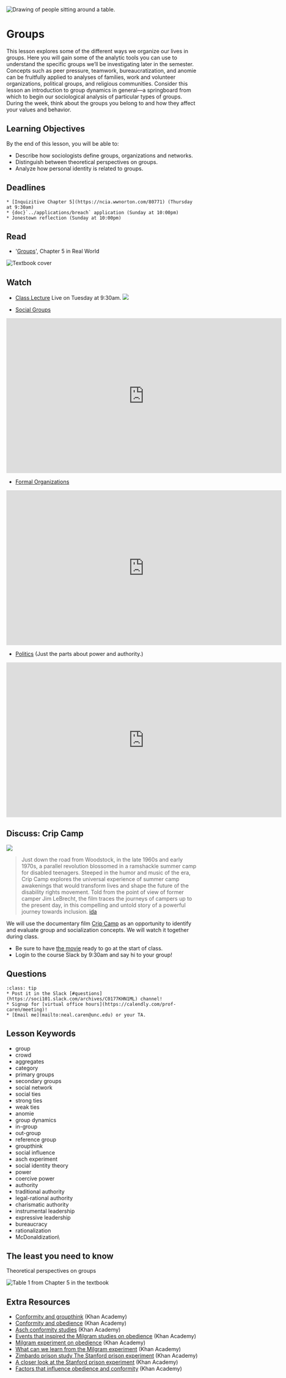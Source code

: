![Drawing of people sitting around a table.](../images/REALWORLD7_FIG05_CO.jpg)

# Groups

This lesson explores some of the different ways we organize our lives in groups. Here you will gain some of the analytic tools you can use to understand the specific groups we’ll be investigating later in the semester. Concepts such as peer pressure, teamwork, bureaucratization, and anomie can be fruitfully applied to analyses of families, work and volunteer organizations, political groups, and religious communities. Consider this lesson an introduction to group dynamics in general—a springboard from which to begin our sociological analysis of particular types of groups. During the week, think about the groups you belong to and how they affect your values and behavior.

## Learning Objectives

By the end of this lesson, you will be able to:
* Describe how sociologists define groups, organizations and networks.
* Distinguish between theoretical perspectives on groups.
* Analyze how personal identity is related to groups.

## Deadlines
```{admonition} Be sure to hand these in before the deadline   
* [Inquizitive Chapter 5](https://ncia.wwnorton.com/80771) (Thursday at 9:30am)
* {doc}`../applications/breach` application (Sunday at 10:00pm)
* Jonestown reflection (Sunday at 10:00pm)

```

## Read
* '[Groups](https://digital.wwnorton.com/87056/r/goto/cfi/92!/4)', Chapter 5 in Real World    

![Textbook cover](https://cdn.wwnorton.com/dam_booktitles/733/img/cover/9780393419337_300.jpeg)



## Watch



* [Class Lecture](https://unc.zoom.us/j/96531859232) Live on Tuesday at 9:30am.
![](https://www.insidehighered.com/sites/default/server_files/styles/large-copy/public/media/zoom.jpg?itok=sJhgdl7F)


* [Social Groups](https://www.youtube.com/watch?v=_wFZ5Dbj8DA)



<iframe
width="720"
height="405"
    src="https://www.youtube.com/embed/_wFZ5Dbj8DA"
    frameborder="0"
    allowfullscreen
></iframe>





* [Formal Organizations](https://www.youtube.com/watch?v=YDuBh7VbGgU)





<iframe
width="720"
height="405"
    src="https://www.youtube.com/embed/YDuBh7VbGgU"
    frameborder="0"
    allowfullscreen
></iframe>




* [Politics](https://www.youtube.com/watch?v=TCs_hyI15R8) (Just the parts about power and authority.)



<iframe
width="720"
height="405"
    src="https://www.youtube.com/embed/TCs_hyI15R8"
    frameborder="0"
    allowfullscreen
></iframe>




## Discuss: Crip Camp

![](../images/crip_camp.jpg)
> Just down the road from Woodstock, in the late 1960s and early 1970s, a parallel revolution blossomed in a ramshackle summer camp for disabled teenagers. Steeped in the humor and music of the era, Crip Camp explores the universal experience of summer camp awakenings that would transform lives and shape the future of the disability rights movement. Told from the point of view of former camper Jim LeBrecht, the film traces the journeys of campers up to the present day, in this compelling and untold story of a powerful journey towards inclusion. [ida](https://www.documentary.org/project/crip-camp)

We will use the documentary film [Crip Camp](https://www.netflix.com/title/81001496) as an opportunity to identify and evaluate group and socialization concepts.  We will watch it together during class.    
* Be sure to have [the movie](https://www.netflix.com/title/81001496) ready to go at the start of class.
* Login to the course Slack by 9:30am and say hi to your group!



## Questions

```{admonition} If you have any questions at all about what you are supposed to do on this assignment, please remember I am here to help. Reach out any time so I can support your success.
:class: tip
* Post it in the Slack [#questions](https://soci101.slack.com/archives/C0177KHN1ML) channel!
* Signup for [virtual office hours](https://calendly.com/prof-caren/meeting)!
* [Email me](mailto:neal.caren@unc.edu) or your TA.
```


## Lesson Keywords

- group
- crowd
- aggregates
- category
- primary groups
- secondary groups
- social network
- social ties
- strong ties
- weak ties
- anomie
- group dynamics
- in-group
- out-group
- reference group
- groupthink
- social influence
- asch experiment
- social identity theory
- power
- coercive power
- authority
- traditional authority
- legal-rational authority
- charismatic authority
- instrumental leadership
- expressive leadership
- bureaucracy
- rationalization
- McDonaldization\

## The least you need to know
Theoretical perspectives on groups

![Table 1 from Chapter 5 in the textbook](../images/REALWORLD7_TABLE05.01.jpg "Table 1 from Chapter 5 in the textbook")

## Extra Resources

* [Conformity and groupthink](https://youtu.be/ds3-ljxTRvo) (Khan Academy)
* [Conformity and obedience](https://youtu.be/Loy1zLkbuF0) (Khan Academy)
* [Asch conformity studies](https://youtu.be/p3MPAgnbMk8) (Khan Academy)
* [Events that inspired the Milgram studies on obedience](https://youtu.be/hTi7wvRE9UQ) (Khan Academy)
* [Milgram experiment on obedience](https://youtu.be/PJFzqfLMBIw) (Khan Academy)
* [What can we learn from the Milgram experiment](https://youtu.be/LTZKp8nOhVU) (Khan Academy)
* [Zimbardo prison study The Stanford prison experiment](https://youtu.be/d2TCfex1aFw) (Khan Academy)
* [A closer look at the Stanford prison experiment](https://youtu.be/fS-YgKwAco8) (Khan Academy)
* [Factors that influence obedience and conformity](https://youtu.be/LG6H_8BU-f4) (Khan Academy)
